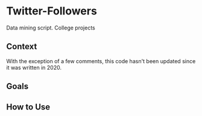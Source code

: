 # Twitter-Followers
Data mining script. College projects

## Context
With the exception of a few comments, this code hasn't been updated since it was written in 2020.

## Goals

## How to Use
